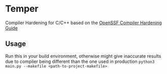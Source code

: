 # Temper
Compiler Hardening for C/C++ based on the [OpenSSF Compiler Hardening Guide](https://best.openssf.org/Compiler-Hardening-Guides/Compiler-Options-Hardening-Guide-for-C-and-C++.html)

## Usage
Run this in your build environment, otherwise might give inaccurate results due to compiler being different than the one used in production
`python3 main.py --makefile <path-to-project-makefile>`
